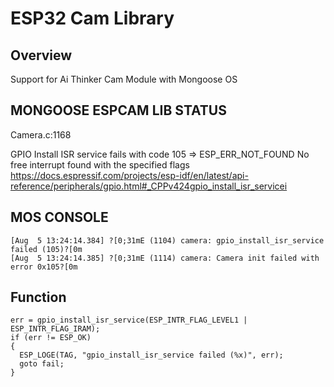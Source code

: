 # ESP32 Cam Library


## Overview

Support for Ai Thinker Cam Module with Mongoose OS

## MONGOOSE ESPCAM LIB STATUS 

Camera.c:1168

  GPIO Install ISR service fails with code 105  => ESP_ERR_NOT_FOUND No free interrupt found with the specified flags
  https://docs.espressif.com/projects/esp-idf/en/latest/api-reference/peripherals/gpio.html#_CPPv424gpio_install_isr_servicei
    
## MOS CONSOLE
    [Aug  5 13:24:14.384] ?[0;31mE (1104) camera: gpio_install_isr_service failed (105)?[0m
    [Aug  5 13:24:14.385] ?[0;31mE (1114) camera: Camera init failed with error 0x105?[0m
    
## Function
    err = gpio_install_isr_service(ESP_INTR_FLAG_LEVEL1 | ESP_INTR_FLAG_IRAM);
    if (err != ESP_OK)
    {
      ESP_LOGE(TAG, "gpio_install_isr_service failed (%x)", err);
      goto fail;
    }
